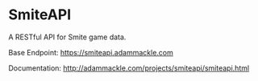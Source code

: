 # SmiteAPI

A RESTful API for Smite game data. 

Base Endpoint: https://smiteapi.adammackle.com

Documentation: http://adammackle.com/projects/smiteapi/smiteapi.html
    
